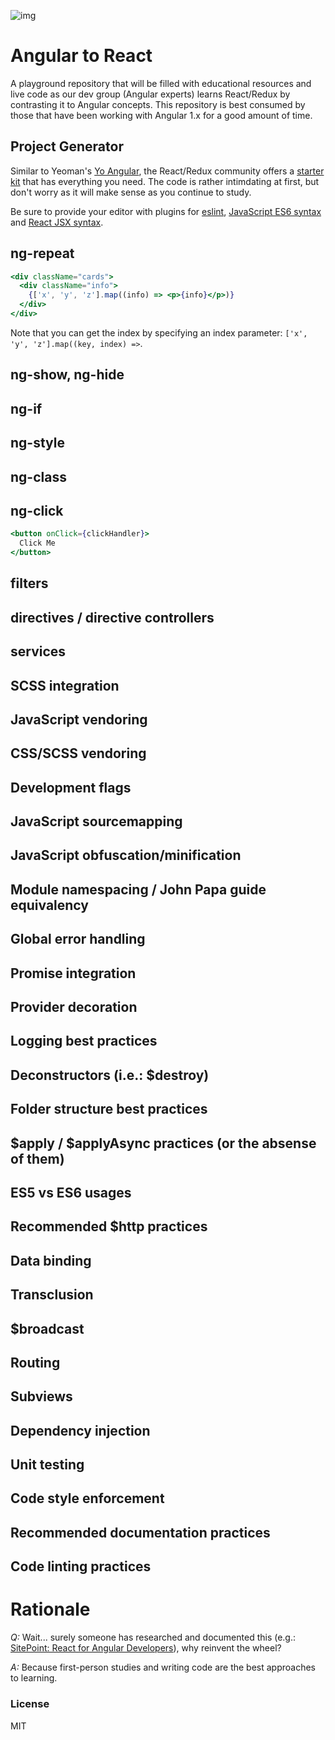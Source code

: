 ![img](http://www.textfiles.com/underconstruction/BaBajaMesa3235construct.gif)

# Angular to React
A playground repository that will be filled with educational resources and live code as our dev group (Angular experts) learns React/Redux by contrasting it to Angular concepts. This repository is best consumed by those that have been working with Angular 1.x for a good amount of time.

## Project Generator

Similar to Yeoman's [Yo Angular](https://github.com/yeoman/generator-angular), the React/Redux community offers a [starter kit](https://github.com/davezuko/react-redux-starter-kit) that has everything you need. The code is rather intimdating at first, but don't worry as it will make sense as you continue to study.

Be sure to provide your editor with plugins for [eslint](http://eslint.org/), [JavaScript ES6 syntax](https://www.google.com/search?q=es6+plugin) and [React JSX syntax](https://www.google.com/search?q=jsx+plugin).

## ng-repeat

```jsx
<div className="cards">
  <div className="info">
    {['x', 'y', 'z'].map((info) => <p>{info}</p>)}
  </div>
</div>
```

Note that you can get the index by specifying an index parameter: `['x', 'y', 'z'].map((key, index) =>`.

## ng-show, ng-hide
## ng-if
## ng-style
## ng-class
## ng-click

```jsx
<button onClick={clickHandler}>
  Click Me
</button>
```

## filters
## directives / directive controllers
## services
## SCSS integration
## JavaScript vendoring
## CSS/SCSS vendoring
## Development flags
## JavaScript sourcemapping
## JavaScript obfuscation/minification
## Module namespacing / John Papa guide equivalency
## Global error handling
## Promise integration
## Provider decoration
## Logging best practices
## Deconstructors (i.e.: $destroy)
## Folder structure best practices
## $apply / $applyAsync practices (or the absense of them)
## ES5 vs ES6 usages
## Recommended $http practices
## Data binding
## Transclusion
## $broadcast
## Routing
## Subviews
## Dependency injection
## Unit testing
## Code style enforcement
## Recommended documentation practices
## Code linting practices


# Rationale

_Q:_ Wait... surely someone has researched and documented this (e.g.: [SitePoint: React for Angular Developers](https://www.sitepoint.com/react-for-angular-developers/)), why reinvent the wheel?

_A:_ Because first-person studies and writing code are the best approaches to learning.

### License

MIT
